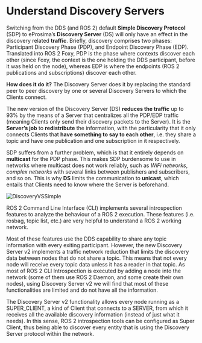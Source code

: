 # Understand Discovery Servers

Switching from the DDS (and ROS 2) default **Simple Discovery Protocol** (SDP) to eProsima’s **Discovery Server** (DS) will only have an 
effect in the discovery related **traffic**. Briefly, discovery comprises two phases: Participant Discovery Phase (PDP), and Endpoint 
Discovery Phase (EDP). Translated into ROS 2 Foxy, PDP is the phase where contexts discover each other (since Foxy, the context is 
the one holding the DDS participant, before it was held on the node), whereas EDP is where the endpoints (ROS 2 publications and subscriptions) discover each other.

**How does it do it?** The Discovery Server does it by replacing the standard peer to peer discovery by one or several Discovery Servers to which the Clients connect.

The new version of the Discovery Server (DS) **reduces the traffic** up to 93% by the means of a Server that centralizes all the PDP/EDP traffic 
(meaning Clients only send their discovery packets to the Server). It is the **Server’s job** to **redistribute** the information, with the particularity 
that it only connects Clients that **have something to say to each other**, i.e. they share a topic and have one publication and one subscription in it respectively.

SDP suffers from a further problem, which is that it entirely depends on **multicast** for the PDP phase. This makes SDP burdensome to use in networks 
where multicast does not work reliably, such as *WiFi networks*, *complex networks* with several links between publishers and subscribers, and so on. 
This is why **DS** limits the communication to **unicast**, which entails that Clients need to know where the Server is beforehand.

![DiscoveryVSSimple](https://fast-dds.docs.eprosima.com/en/latest/_images/ds_explanation.svg)


ROS 2 Command Line Interface (CLI) implements several introspection features to analyze the behaviour of a ROS 2 execution. 
These features (i.e. rosbag, topic list, etc.) are very helpful to understand a ROS 2 working network.

Most of these features use the DDS capability to share any topic information with every exiting participant. 
However, the new Discovery Server v2 implements a traffic network reduction that limits the discovery data between nodes 
that do not share a topic. This means that not every node will receive every topic data unless it has a reader in that topic. 
As most of ROS 2 CLI Introspection is executed by adding a node into the network (some of them use ROS 2 Daemon, and some create their own nodes), 
using Discovery Server v2 we will find that most of these functionalities are limited and do not have all the information.

The Discovery Server v2 functionality allows every node running as a SUPER_CLIENT, a kind of Client that connects to a SERVER, 
from which it receives all the available discovery information (instead of just what it needs). In this sense, ROS 2 introspection 
tools can be configured as Super Client, thus being able to discover every entity that is using the Discovery Server protocol within the network.
